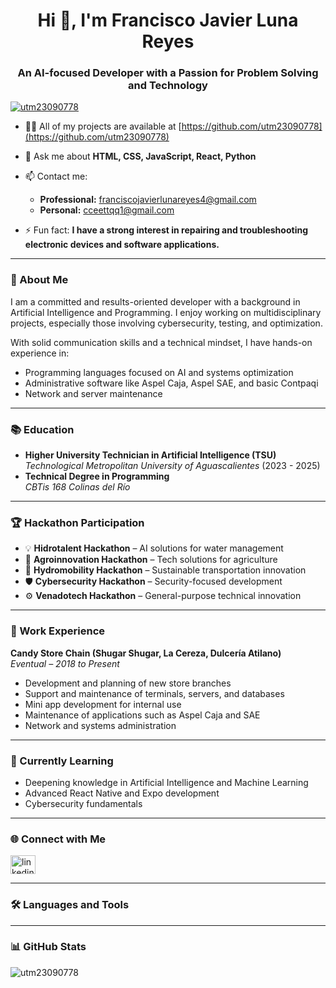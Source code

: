 <h1 align="center">Hi 👋, I'm Francisco Javier Luna Reyes</h1>
<h3 align="center">An AI-focused Developer with a Passion for Problem Solving and Technology</h3>

<p align="left"> 
  <a href="https://github.com/ryo-ma/github-profile-trophy">
    <img src="https://github-profile-trophy.vercel.app/?username=utm23090778" alt="utm23090778" />
  </a> 
</p>

- 👨‍💻 All of my projects are available at [https://github.com/utm23090778](https://github.com/utm23090778)

- 💬 Ask me about **HTML, CSS, JavaScript, React, Python**

- 📫 Contact me:
  - **Professional:** franciscojavierlunareyes4@gmail.com  
  - **Personal:** cceettqq1@gmail.com

- ⚡ Fun fact: **I have a strong interest in repairing and troubleshooting electronic devices and software applications.**

---

### 💼 About Me

I am a committed and results-oriented developer with a background in Artificial Intelligence and Programming. I enjoy working on multidisciplinary projects, especially those involving cybersecurity, testing, and optimization.

With solid communication skills and a technical mindset, I have hands-on experience in:
- Programming languages focused on AI and systems optimization
- Administrative software like Aspel Caja, Aspel SAE, and basic Contpaqi
- Network and server maintenance

---

### 📚 Education

- **Higher University Technician in Artificial Intelligence (TSU)**  
  *Technological Metropolitan University of Aguascalientes* (2023 - 2025)  
- **Technical Degree in Programming**  
  *CBTis 168 Colinas del Río*

---

### 🏆 Hackathon Participation

- 💡 **Hidrotalent Hackathon** – AI solutions for water management  
- 🌾 **Agroinnovation Hackathon** – Tech solutions for agriculture  
- 🚴 **Hydromobility Hackathon** – Sustainable transportation innovation  
- 🛡️ **Cybersecurity Hackathon** – Security-focused development  
- ⚙️ **Venadotech Hackathon** – General-purpose technical innovation  

---

### 💼 Work Experience

**Candy Store Chain (Shugar Shugar, La Cereza, Dulcería Atilano)**  
*Eventual – 2018 to Present*  
- Development and planning of new store branches  
- Support and maintenance of terminals, servers, and databases  
- Mini app development for internal use  
- Maintenance of applications such as Aspel Caja and SAE  
- Network and systems administration  

---

### 🌱 Currently Learning
- Deepening knowledge in Artificial Intelligence and Machine Learning  
- Advanced React Native and Expo development  
- Cybersecurity fundamentals  

---

### 🌐 Connect with Me

<a href="https://linkedin.com/in/francisco-javier-luna-reyes-00076b366" target="blank">
  <img align="center" src="https://raw.githubusercontent.com/rahuldkjain/github-profile-readme-generator/master/src/images/icons/Social/linked-in-alt.svg" alt="linkedin" height="30" width="40" />
</a>

---

### 🛠️ Languages and Tools

<p align="left">
  <!-- Puedes mantener la sección de íconos tal como la tienes, sin cambios -->
  <!-- Iconos ya incluidos correctamente -->
</p>

---

### 📊 GitHub Stats

<p>
  <img align="center" src="https://github-readme-stats.vercel.app/api/top-langs?username=utm23090778&show_icons=true&locale=en&layout=compact" alt="utm23090778" />
</p>

